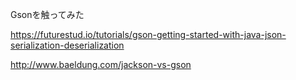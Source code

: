 
Gsonを触ってみた

https://futurestud.io/tutorials/gson-getting-started-with-java-json-serialization-deserialization

http://www.baeldung.com/jackson-vs-gson


